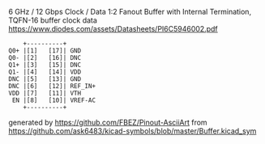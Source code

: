 6 GHz / 12 Gbps Clock / Data 1:2 Fanout Buffer with Internal Termination, TQFN-16
buffer clock data
https://www.diodes.com/assets/Datasheets/PI6C5946002.pdf


	    +----------+
	Q0+ |[1]   [17]| GND
	Q0- |[2]   [16]| DNC
	Q1+ |[3]   [15]| DNC
	Q1- |[4]   [14]| VDD
	DNC |[5]   [13]| GND
	DNC |[6]   [12]| REF_IN+
	VDD |[7]   [11]| VTH
	 EN |[8]   [10]| VREF-AC
	    +----------+


generated by https://github.com/FBEZ/Pinout-AsciiArt from https://github.com/ask6483/kicad-symbols/blob/master/Buffer.kicad_sym